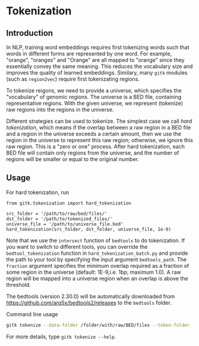 # Tokenization

## Introduction

In NLP, training word embeddings requires first tokenizing words such that words in different forms are represented by one word. For example, "orange", "oranges" and "Orange" are all mapped to "orange" since they essentially convey the same meaning. This reduces the vocabulary size and improves the quality of learned embeddings. Similary, many `gitk` modules (such as `region2vec`) require first tokenizating regions.

To tokenize reigons, we need to provide a universe, which specifies the "vocabulary" of genomic regions. The universe is a BED file, containing representative regions. With the given universe, we represent (tokenize) raw regions into the regions in the universe.

Different strategies can be used to tokenize. The simplest case we call *hard tokenization*, which means if the overlap between a raw region in a BED file and a region in the universe exceeds a certain amount, then we use the region in the universe to represent this raw region; otherwise, we ignore this raw region. This is a "zero or one" process. After hard tokenization, each BED file will contain only regions from the universe, and the number of regions will be smaller or equal to the original number.

## Usage

For hard tokenization, run
```
from gitk.tokenization import hard_tokenization

src_folder = '/path/to/raw/bed/files/'
dst_folder = '/path/to/tokenized_files/'
universe_file = '/path/to/universe_file.bed'
hard_tokenization(src_folder, dst_folder, universe_file, 1e-9)

```
Note that we use the `intersect` function of `bedtools` to do tokenization. If you want to switch to different tools, you can override the `bedtool_tokenization` function in `hard_tokenization_batch.py` and provide the path to your tool by specifying the input argument `bedtools_path`. The `fraction` argument specifies the minimum overlap required as a fraction of some region in the universe (default: 1E-9,i.e. 1bp; maximum 1.0). A raw region will be mapped into a universe region when an overlap is above the threshold.

The bedtools (version 2.30.0) will be automatically downloaded from https://github.com/arq5x/bedtools2/releases to the `bedtools` folder.

Command line usage
```bash
gitk tokenize --data-folder /folder/with/raw/BED/files --token-folder ./tokens --universe /universe/file 
```

For more details, type `gitk tokenize --help`.
